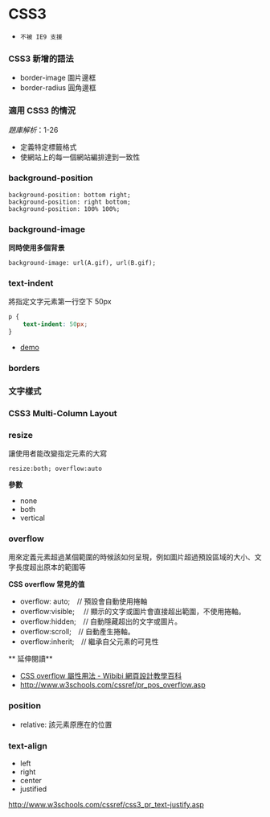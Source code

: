 # CSS3

* `不被 IE9 支援`

### CSS3 新增的語法

* border-image  圖片邊框
* border-radius 圓角邊框

### 適用 CSS3 的情況

*題庫解析*：1-26

* 定義特定標籤格式
* 使網站上的每一個網站編排達到一致性

### background-position

```
background-position: bottom right;
background-position: right bottom;
background-position: 100% 100%;
```

### background-image

**同時使用多個背景**

```
background-image: url(A.gif), url(B.gif);
```

### text-indent

將指定文字元素第一行空下 50px

```css
p {
    text-indent: 50px;
}
```

* [demo](http://www.w3schools.com/cssref/tryit.asp?filename=trycss_text-indent)

### borders

### 文字樣式

### CSS3 Multi-Column Layout

### resize

讓使用者能改變指定元素的大寫

`resize:both; overflow:auto`

**參數**

* none
* both
* vertical

### overflow

用來定義元素超過某個範圍的時候該如何呈現，例如圖片超過預設區域的大小、文字長度超出原本的範圍等

**CSS overflow 常見的值**

* overflow: auto;　// 預設會自動使用捲軸
* overflow:visible;　 // 顯示的文字或圖片會直接超出範圍，不使用捲軸。
* overflow:hidden;　// 自動隱藏超出的文字或圖片。
* overflow:scroll;　// 自動產生捲軸。
* overflow:inherit;　// 繼承自父元素的可見性


** 延伸閱讀**
* [CSS overflow 屬性用法 - Wibibi 網頁設計教學百科](http://www.wibibi.com/info.php?tid=157)
* http://www.w3schools.com/cssref/pr_pos_overflow.asp

### position

* relative: 該元素原應在的位置

### text-align

* left
* right
* center
* justified

http://www.w3schools.com/cssref/css3_pr_text-justify.asp
